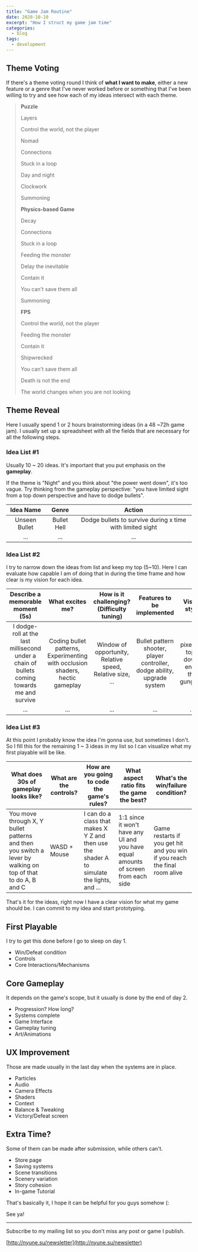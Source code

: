 ```yaml
---
title: "Game Jam Routine"
date: 2020-10-10
excerpt: "How I struct my game jam time"
categories:
  - blog
tags:
  - development
---
```


## Theme Voting

If there's a theme voting round I think of **what I want to make**, either a new feature or a genre that I've never worked before or something that I've been willing to try and see how each of my ideas intersect with each theme.

> **Puzzle**
>
> Layers
>
> Control the world, not the player
>
> Nomad
>
> Connections
>
> Stuck in a loop
>
> Day and night
>
> Clockwork
>
> Summoning
>
> **Physics-based Game**
>
> Decay
>
> Connections
>
> Stuck in a loop
>
> Feeding the monster
>
> Delay the inevitable
>
> Contain it
>
> You can't save them all
>
> Summoning
>
> **FPS**
>
> Control the world, not the player
>
> Feeding the monster
>
> Contain it
>
> Shipwrecked
>
> You can't save them all
>
> Death is not the end
>
> The world changes when you are not looking



## Theme Reveal

Here I usually spend 1 or 2 hours brainstorming ideas (in a 48 ~72h game jam).  I usually set up a spreadsheet with all the fields that are necessary for all the following steps.

### Idea List #1

Usually 10 ~ 20 ideas. It's important that you put emphasis on the **gameplay**.

If the theme is "Night" and you think about "the power went down", it's too vague. Try thinking from the gameplay perspective: "you have limited sight from a top down perspective and have to dodge bullets".

|   Idea Name   |    Genre    |                          Action                           |
| :-----------: | :---------: | :-------------------------------------------------------: |
| Unseen Bullet | Bullet Hell | Dodge bullets to survive during x time with limited sight |
|      ...      |     ...     |                            ...                            |



### Idea List #2

I try to narrow down the ideas from list and keep my top (5~10). Here I can evaluate how capable I am of doing that in during the time frame and how clear is my vision for each idea.

|               Describe a memorable moment (5s)               |                       What excites me?                       |        How is it challenging? (Difficulty tuning)         |                  Features to be implemented                  |              Visual style              | Does it fit the scope? |
| :----------------------------------------------------------: | :----------------------------------------------------------: | :-------------------------------------------------------: | :----------------------------------------------------------: | :------------------------------------: | :--------------------: |
| I dodge-roll at the last millisecond under a chain of bullets coming towards me and survive | Coding bullet patterns, Experimenting with occlusion shaders, hectic gameplay | Window of opportunity, Relative speed, Relative size, ... | Bullet pattern shooter, player controller, dodge ability, upgrade system | pixel art, top-down, enter the gungeon |          Yes           |
|                             ...                              |                             ...                              |                            ...                            |                             ...                              |                  ...                   |          ...           |



### Idea List #3

At this point I probably know the idea I'm gonna use, but sometimes I don't. So I fill this for the remaining 1 ~ 3 ideas in my list so I can visualize what my first playable will be like.

| What does 30s of gameplay looks like?                        | What are the controls? | How are you going to code the game's rules?                  | What aspect ratio fits the game the best?                    | What's the win/failure condition?                            |
| ------------------------------------------------------------ | ---------------------- | ------------------------------------------------------------ | ------------------------------------------------------------ | ------------------------------------------------------------ |
| You move through X, Y bullet patterns and then you switch a lever by walking on top of that to do A, B and C | WASD + Mouse           | I can do a class that makes X Y Z and then use the shader A to simulate the lights, and ... | 1:1 since it won't have any UI and you have equal amounts of screen from each side | Game restarts if you get hit and you win if you reach the final room alive |



That's it for the ideas, right now I have a clear vision for what my game should be. I can commit to my idea and start prototyping.



## First Playable

I try to get this done before I go to sleep on day 1.

- Win/Defeat condition
- Controls
- Core Interactions/Mechanisms



## Core Gameplay

It depends on the game's scope, but it usually is done by the end of day 2.

- Progression? How long?
- Systems complete
- Game Interface
- Gameplay tuning
- Art/Animations



## UX Improvement

Those are made usually in the last day when the systems are in place.

- Particles
- Audio
- Camera Effects
- Shaders
- Context
- Balance & Tweaking
- Victory/Defeat screen



## Extra Time?

Some of them can be made after submission, while others can't.

- Store page
- Saving systems
- Scene transitions
- Scenery variation
- Story cohesion
- In-game Tutorial





That's basically it, I hope it can be helpful for you guys somehow (:

See ya!



------



Subscribe to my mailing list so you don't miss any post or game I publish.

[http://nyune.su/newsletter](http://nyune.su/newsletter)